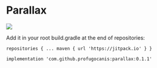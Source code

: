 # Parallax

[![](https://jitpack.io/v/profugocanis/parallax.svg)](https://jitpack.io/#profugocanis/parallax)

Add it in your root build.gradle at the end of repositories:

`repositories {
			...
			maven { url 'https://jitpack.io' }
		}`

`implementation 'com.github.profugocanis:parallax:0.1.1'`
